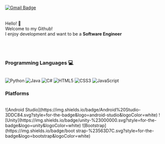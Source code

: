 [![Gmail Badge](https://img.shields.io/badge/Gmail-D14836?style=flat&logo=Gmail&logoColor=white)](mailto:chanhokim9848@gmail.com)     
<br>  
Hello! :wave:  
Welcome to my Github!  
I enjoy development and want to be a **Software Engineer**  
<br>  
<br>  
### Programming Languages 💻
<br> 
<img alt="Python" src="https://img.shields.io/badge/python-3670A0?style=for-the-badge&logo=python&logoColor=ffdd54"/> <img alt="Java" src="https://img.shields.io/badge/java-%23ED8B00.svg?style=for-the-badge&logo=java&logoColor=white"/>
<img alt="C#" src="https://img.shields.io/badge/c%23-%23239120.svg?style=for-the-badge&logo=c-sharp&logoColor=white"/>
<img alt="HTML5" src="https://img.shields.io/badge/html5-%23E34F26.svg?style=for-the-badge&logo=html5&logoColor=white"/>
<img alt="CSS3" src="https://img.shields.io/badge/css3-%231572B6.svg?style=for-the-badge&logo=css3&logoColor=white"/>
<img alt="JavaScript" src="https://img.shields.io/badge/javascript-%23323330.svg?style=for-the-badge&logo=javascript&logoColor=%23F7DF1E"/>
 





### Platforms
<br>  
![Android Studio](https://img.shields.io/badge/Android%20Studio-3DDC84.svg?style=for-the-badge&logo=android-studio&logoColor=white)
![Unity](https://img.shields.io/badge/unity-%23000000.svg?style=for-the-badge&logo=unity&logoColor=white)
![Bootstrap](https://img.shields.io/badge/boot
strap-%23563D7C.svg?style=for-the-badge&logo=bootstrap&logoColor=white)



